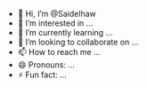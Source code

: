 - 👋 Hi, I’m @Saidelhaw
- 👀 I’m interested in ...
- 🌱 I’m currently learning ...
- 💞️ I’m looking to collaborate on ...
- 📫 How to reach me ...
- 😄 Pronouns: ...
- ⚡ Fun fact: ...

<!---
Saidelhaw/Saidelhaw is a ✨ special ✨ repository because its `README.md` (this file) appears on your GitHub profile.
You can click the Preview link to take a look at your changes.
--->
